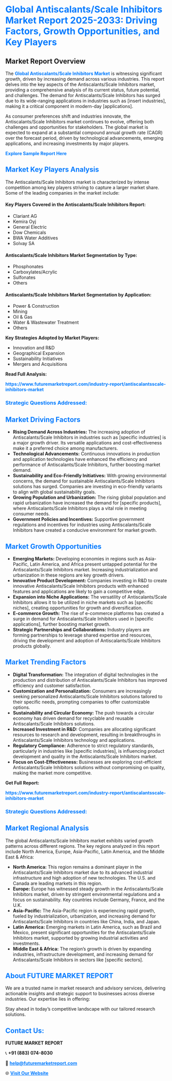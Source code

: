 <h1 style="color: #007BFF;">Global Antiscalants/Scale Inhibitors Market Report 2025-2033: Driving Factors, Growth Opportunities, and Key Players</h1>

<section id="overview">
<h2>Market Report Overview</h2>
<p>The <a href="https://www.futuremarketreport.com/industry-report/antiscalantsscale-inhibitors-market" style="color: #007BFF; text-decoration: none;"><strong>Global Antiscalants/Scale Inhibitors Market</strong></a> is witnessing significant growth, driven by increasing demand across various industries. This report delves into the key aspects of the Antiscalants/Scale Inhibitors market, providing a comprehensive analysis of its current status, future potential, and challenges. The demand for Antiscalants/Scale Inhibitors has surged due to its wide-ranging applications in industries such as [insert industries], making it a critical component in modern-day [applications].</p>
<p>As consumer preferences shift and industries innovate, the Antiscalants/Scale Inhibitors market continues to evolve, offering both challenges and opportunities for stakeholders. The global market is expected to expand at a substantial compound annual growth rate (CAGR) over the forecast period, driven by technological advancements, emerging applications, and increasing investments by major players.</p>
</section>

<section id="overview">
<p><a href="https://www.futuremarketreport.com/request-sample/reportId=57487" style="color: #007BFF; text-decoration: none;"><strong>Explore Sample Report Here</strong></a></p>
</section>

<section id="key-players">
<h2 style="color: #007BFF;">Market Key Players Analysis</h2>
<p>The Antiscalants/Scale Inhibitors market is characterized by intense competition among key players striving to capture a larger market share. Some of the leading companies in the market include:</p>
<h4>Key Players Covered in the Antiscalants/Scale Inhibitors Report:</h4>
<ul><li>Clariant AG</li><li>Kemira Oyj</li><li>General Electric</li><li>Dow Chemicals</li><li>BWA Water Additives</li><li>Solvay SA</li></ul>
<h4>Antiscalants/Scale Inhibitors Market Segmentation by Type:</h4>
<ul><li>Phosphonates</li><li>Carboxylates/Acrylic</li><li>Sulfonates</li><li>Others</li></ul>

<h4>Antiscalants/Scale Inhibitors Market Segmentation by Application:</h4>
<ul><li>Power &amp; Construction</li><li>Mining</li><li>Oil &amp; Gas</li><li>Water &amp; Wastewater Treatment</li><li>Others</li></ul>
<p><strong>Key Strategies Adopted by Market Players:</strong></p>
<ul>
<li>Innovation and R&D</li>
<li>Geographical Expansion</li>
<li>Sustainability Initiatives</li>
<li>Mergers and Acquisitions</li>
</ul>
</section>

<section>
<p><strong>Read Full Analysis: </strong></p><a href="https://www.futuremarketreport.com/industry-report/antiscalantsscale-inhibitors-market" style="color: #007BFF; text-decoration: none;"><strong>https://www.futuremarketreport.com/industry-report/antiscalantsscale-inhibitors-market</strong></a>
<h3 style="color: #007BFF;">Strategic Questions Addressed:</h3>
</section>

<section id="driving-factors">
<h2 style="color: #007BFF;">Market Driving Factors</h2>
<ul>
<li><strong>Rising Demand Across Industries:</strong> The increasing adoption of Antiscalants/Scale Inhibitors in industries such as [specific industries] is a major growth driver. Its versatile applications and cost-effectiveness make it a preferred choice among manufacturers.</li>
<li><strong>Technological Advancements:</strong> Continuous innovations in production and application technologies have enhanced the efficiency and performance of Antiscalants/Scale Inhibitors, further boosting market demand.</li>
<li><strong>Sustainability and Eco-Friendly Initiatives:</strong> With growing environmental concerns, the demand for sustainable Antiscalants/Scale Inhibitors solutions has surged. Companies are investing in eco-friendly variants to align with global sustainability goals.</li>
<li><strong>Growing Population and Urbanization:</strong> The rising global population and rapid urbanization have increased the demand for [specific products], where Antiscalants/Scale Inhibitors plays a vital role in meeting consumer needs.</li>
<li><strong>Government Policies and Incentives:</strong> Supportive government regulations and incentives for industries using Antiscalants/Scale Inhibitors have created a conducive environment for market growth.</li>
</ul>
</section>

<section id="growth-opportunities">
<h2 style="color: #007BFF;">Market Growth Opportunities</h2>
<ul>
<li><strong>Emerging Markets:</strong> Developing economies in regions such as Asia-Pacific, Latin America, and Africa present untapped potential for the Antiscalants/Scale Inhibitors market. Increasing industrialization and urbanization in these regions are key growth drivers.</li>
<li><strong>Innovative Product Development:</strong> Companies investing in R&D to create innovative Antiscalants/Scale Inhibitors products with enhanced features and applications are likely to gain a competitive edge.</li>
<li><strong>Expansion into Niche Applications:</strong> The versatility of Antiscalants/Scale Inhibitors allows it to be utilized in niche markets such as [specific niches], creating opportunities for growth and diversification.</li>
<li><strong>E-commerce Growth:</strong> The rise of e-commerce platforms has created a surge in demand for Antiscalants/Scale Inhibitors used in [specific applications], further boosting market growth.</li>
<li><strong>Strategic Partnerships and Collaborations:</strong> Industry players are forming partnerships to leverage shared expertise and resources, driving the development and adoption of Antiscalants/Scale Inhibitors products globally.</li>
</ul>
</section>

<section id="trending-factors">
<h2 style="color: #007BFF;">Market Trending Factors</h2>
<ul>
<li><strong>Digital Transformation:</strong> The integration of digital technologies in the production and distribution of Antiscalants/Scale Inhibitors has improved efficiency and customer satisfaction.</li>
<li><strong>Customization and Personalization:</strong> Consumers are increasingly seeking personalized Antiscalants/Scale Inhibitors solutions tailored to their specific needs, prompting companies to offer customizable options.</li>
<li><strong>Sustainability and Circular Economy:</strong> The push towards a circular economy has driven demand for recyclable and reusable Antiscalants/Scale Inhibitors solutions.</li>
<li><strong>Increased Investment in R&D:</strong> Companies are allocating significant resources to research and development, resulting in breakthroughs in Antiscalants/Scale Inhibitors technology and applications.</li>
<li><strong>Regulatory Compliance:</strong> Adherence to strict regulatory standards, particularly in industries like [specific industries], is influencing product development and quality in the Antiscalants/Scale Inhibitors market.</li>
<li><strong>Focus on Cost-Effectiveness:</strong> Businesses are exploring cost-efficient Antiscalants/Scale Inhibitors solutions without compromising on quality, making the market more competitive.</li>
</ul>
</section>

<section>
<p><strong>Get Full Report: </strong></p><a href="https://www.futuremarketreport.com/industry-report/antiscalantsscale-inhibitors-market" style="color: #007BFF; text-decoration: none;"><strong>https://www.futuremarketreport.com/industry-report/antiscalantsscale-inhibitors-market</strong></a>
<h3 style="color: #007BFF;">Strategic Questions Addressed:</h3>
</section>


<section id="regional-analysis">
<h2 style="color: #007BFF;">Market Regional Analysis</h2>
<p>The global Antiscalants/Scale Inhibitors market exhibits varied growth patterns across different regions. The key regions analyzed in this report include North America, Europe, Asia-Pacific, Latin America, and the Middle East & Africa:</p>
<ul>
<li><strong>North America:</strong> This region remains a dominant player in the Antiscalants/Scale Inhibitors market due to its advanced industrial infrastructure and high adoption of new technologies. The U.S. and Canada are leading markets in this region.</li>
<li><strong>Europe:</strong> Europe has witnessed steady growth in the Antiscalants/Scale Inhibitors market, driven by stringent environmental regulations and a focus on sustainability. Key countries include Germany, France, and the U.K.</li>
<li><strong>Asia-Pacific:</strong> The Asia-Pacific region is experiencing rapid growth, fueled by industrialization, urbanization, and increasing demand for Antiscalants/Scale Inhibitors in countries like China, India, and Japan.</li>
<li><strong>Latin America:</strong> Emerging markets in Latin America, such as Brazil and Mexico, present significant opportunities for the Antiscalants/Scale Inhibitors market, supported by growing industrial activities and investments.</li>
<li><strong>Middle East & Africa:</strong> The region’s growth is driven by expanding industries, infrastructure development, and increasing demand for Antiscalants/Scale Inhibitors in sectors like [specific sectors].</li>
</ul>
</section>

<footer>
<h2 style="color: #007BFF;">About FUTURE MARKET REPORT</h2>
<p>We are a trusted name in market research and advisory services, delivering actionable insights and strategic support to businesses across diverse industries. Our expertise lies in offering:</p>

<p>Stay ahead in today’s competitive landscape with our tailored research solutions.</p>

<h2 style="color: #007BFF;">Contact Us:</h2>
<p><strong>FUTURE MARKET REPORT</strong></p>
<p>📞 <strong>+91 (883) 074-8030</strong></p>
<p>📧 <strong><a href="mailto:help@futuremarketreport.com" style="color: #007BFF;">help@futuremarketreport.com</a></strong></p>
<p>🌐 <strong><a href="https://www.futuremarketreport.com/" style="color: #007BFF;">Visit Our Website</a></strong></p>
</footer>
